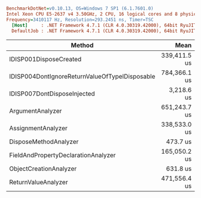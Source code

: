 ``` ini

BenchmarkDotNet=v0.10.13, OS=Windows 7 SP1 (6.1.7601.0)
Intel Xeon CPU E5-2637 v4 3.50GHz, 2 CPU, 16 logical cores and 8 physical cores
Frequency=3410117 Hz, Resolution=293.2451 ns, Timer=TSC
  [Host]     : .NET Framework 4.7.1 (CLR 4.0.30319.42000), 64bit RyuJIT-v4.7.2558.0
  DefaultJob : .NET Framework 4.7.1 (CLR 4.0.30319.42000), 64bit RyuJIT-v4.7.2558.0


```
|                                         Method |         Mean |        Error |       StdDev |     Gen 0 |    Gen 1 |  Allocated |
|----------------------------------------------- |-------------:|-------------:|-------------:|----------:|---------:|-----------:|
|                         IDISP001DisposeCreated | 339,411.5 us |  6,727.66 us | 19,836.65 us | 2687.5000 | 125.0000 | 17035956 B |
| IDISP004DontIgnoreReturnValueOfTypeIDisposable | 784,366.1 us | 15,577.92 us | 18,544.40 us | 8437.5000 | 312.5000 | 53565474 B |
|                    IDISP007DontDisposeInjected |   3,218.6 us |     91.75 us |    267.64 us |         - |        - |    23826 B |
|                               ArgumentAnalyzer | 651,243.7 us | 12,498.76 us | 16,251.92 us | 5937.5000 | 187.5000 | 37495975 B |
|                             AssignmentAnalyzer | 338,533.0 us |  6,250.39 us | 11,739.75 us | 1375.0000 |        - |  9065994 B |
|                          DisposeMethodAnalyzer |     473.7 us |     14.06 us |     41.46 us |         - |        - |      612 B |
|            FieldAndPropertyDeclarationAnalyzer | 165,050.2 us |  3,265.40 us |  7,029.11 us |  687.5000 |        - |  4619244 B |
|                         ObjectCreationAnalyzer |     631.8 us |     17.34 us |     50.03 us |    1.9531 |        - |    17663 B |
|                            ReturnValueAnalyzer | 471,556.4 us |  8,838.93 us |  8,681.01 us | 3812.5000 | 125.0000 | 24151400 B |
